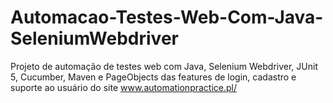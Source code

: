 # Automacao-Testes-Web-Com-Java-SeleniumWebdriver
 Projeto de automação de testes web com Java, Selenium Webdriver, JUnit 5, Cucumber, Maven e PageObjects das features de login, cadastro e suporte ao usuário do site www.automationpractice.pl/
